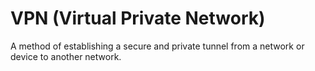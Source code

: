 # VPN (Virtual Private Network)
A method of establishing a secure and private tunnel from a network or device to another network.